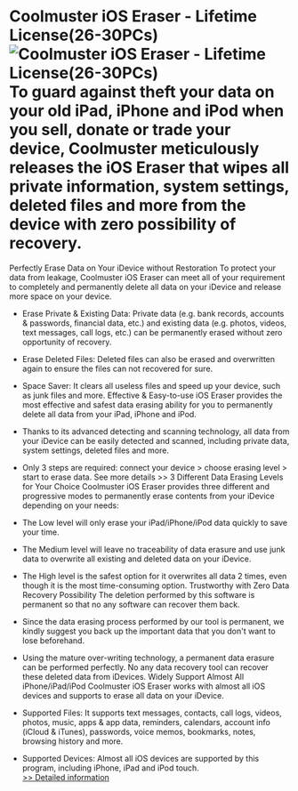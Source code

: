 # Coolmuster iOS Eraser - Lifetime License(26-30PCs)<br />![Coolmuster iOS Eraser - Lifetime License(26-30PCs)](https://mycommerce.akamaized.net/api/pimages/P300882146/BIG/300882146.PNG)<br />To guard against theft your data on your old iPad, iPhone and iPod when you sell, donate or trade your device, Coolmuster meticulously releases the iOS Eraser that wipes all private information, system settings, deleted files and more from the device with zero possibility of recovery.
Perfectly Erase Data on Your iDevice without Restoration
To protect your data from leakage, Coolmuster iOS Eraser can meet all of your requirement to completely and permanently delete all data on your iDevice and release more space on your device.

* Erase Private & Existing Data: Private data (e.g. bank records, accounts & passwords, financial data, etc.) and existing data (e.g. photos, videos, text messages, call logs, etc.) can be permanently erased without zero opportunity of recovery.

* Erase Deleted Files: Deleted files can also be erased and overwritten again to ensure the files can not recovered for sure.

* Space Saver: It clears all useless files and speed up your device, such as junk files and more.
Effective & Easy-to-use
iOS Eraser provides the most effective and safest data erasing ability for you to permanently delete all data from your iPad, iPhone and iPod.

* Thanks to its advanced detecting and scanning technology, all data from your iDevice can be easily detected and scanned, including private data, system settings, deleted files and more.

* Only 3 steps are required: connect your device > choose erasing level > start to erase data. See more details >>
3 Different Data Erasing Levels for Your Choice
Coolmuster iOS Eraser provides three different and progressive modes to permanently erase contents from your iDevice depending on your needs:

* The Low level will only erase your iPad/iPhone/iPod data quickly to save your time.

* The Medium level will leave no traceability of data erasure and use junk data to overwrite all existing and deleted data on your iDevice.

* The High level is the safest option for it overwrites all data 2 times, even though it is the most time-consuming option.
Trustworthy with Zero Data Recovery Possibility
The deletion performed by this software is permanent so that no any software can recover them back.

* Since the data erasing process performed by our tool is permanent, we kindly suggest you back up the important data that you don't want to lose beforehand.

* Using the mature over-writing technology, a permanent data erasure can be performed perfectly. No any data recovery tool can recover these deleted data from iDevices.
Widely Support Almost All iPhone/iPad/iPod
Coolmuster iOS Eraser works with almost all iOS devices and supports to erase all data on your iDevice.

* Supported Files: It supports text messages, contacts, call logs, videos, photos, music, apps & app data, reminders, calendars, account info (iCloud & iTunes), passwords, voice memos, bookmarks, notes, browsing history and more.

* Supported Devices: Almost all iOS devices are supported by this program, including iPhone, iPad and iPod touch.<br />[>> Detailed information](https://secure.shareit.com/shareit/product.html?productid=300882146&affiliateid=200057808)